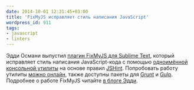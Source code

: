 ```yaml
---
date: 2014-10-01 12:31:45+03:00
title: 'FixMyJS исправляет стиль написания JavaScript'
wordpress_id: 911
tags:
- javascript
- linters
---
```


Эдди Османи выпустил [плагин FixMyJS для Sublime Text](https://sublime.wbond.net/packages/FixMyJS), который исправляет стиль написания JavaScript-кода с помощью [одноимённой консольной утилиты](https://github.com/jshint/fixmyjs/) на основе правил [JSHint](http://jshint.org/). Попробовать работу утилиты [можно онлайн](http://goatslacker.github.io/fixmyjs.com/), также доступны пакеты для [Grunt](https://github.com/jonschlinkert/grunt-fixmyjs) и [Gulp](https://github.com/kirjs/gulp-fixmyjs). Подробнее о работе FixMyJS читайте [в блоге Эдди](http://addyosmani.com/blog/fixmyjs/).
